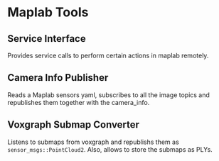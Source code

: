 # Maplab Tools

## Service Interface

Provides service calls to perform certain actions in maplab remotely.  

## Camera Info Publisher

Reads a Maplab sensors yaml, subscribes to all the image topics and republishes them together with the camera_info.

## Voxgraph Submap Converter

Listens to submaps from voxgraph and republishs them as `sensor_msgs::PointCloud2`. Also, allows to store the submaps as PLYs. 
